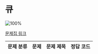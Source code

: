 # 큐

![100%](https://progress-bar.dev/0/?scale=0&title=progress&width=500&color=babaca&suffix=/0)

[문제집 링크](https://www.acmicpc.net/workbook/view/7310)

| 문제 분류 | 문제 | 문제 제목 | 정답 코드 |
| :--: | :--: | :--: | :--: |
